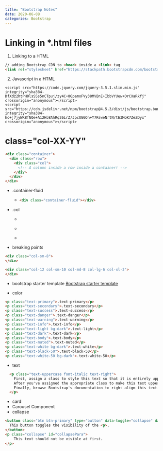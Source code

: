 ```yaml
---
title: "Bootstrap Notes"
date: 2020-06-08
categories: Bootstrap
---
```


# Linking in *.html files

1. Linking to a HTML

```HTML
// adding Bootstrap CDN to <head> inside a <link> tag
<link rel="stylesheet" href="https://stackpath.bootstrapcdn.com/bootstrap/4.1.3/css/bootstrap.min.css" integrity="sha384-MCw98/SFnGE8fJT3GXwEOngsV7Zt27NXFoaoApmYm81iuXoPkFOJwJ8ERdknLPMO" crossorigin="anonymous">
```  

2. Javascript in a HTML
```
<script src="https://code.jquery.com/jquery-3.5.1.slim.min.js" integrity="sha384-DfXdz2htPH0lsSSs5nCTpuj/zy4C+OGpamoFVy38MVBnE+IbbVYUew+OrCXaRkfj" crossorigin="anonymous"></script>
<script src="https://cdn.jsdelivr.net/npm/bootstrap@4.5.3/dist/js/bootstrap.bundle.min.js" integrity="sha384-ho+j7jyWK8fNQe+A12Hb8AhRq26LrZ/JpcUGGOn+Y7RsweNrtN/tE3MoK7ZeZDyx" crossorigin="anonymous"></script>
```

# class="col-XX-YY"
```HTML
<div class="container">
  <div class="row">
    <div class="col">
      <!-- A column inside a row inside a container! -->
    </div>
  </div>
</div>
```  


- .container-fluid

  - ```HTML
    <div class="container-fluid"></div>
    ```

- .col

  - <div class="col"></div>
  - <div class="col-9"></div>
  - <div class="col-auto"></div>

- breaking points

```HTML
<div class="col-sm-8">
</div>
```

```HTML
<div class="col-12 col-sm-10 col-md-8 col-lg-6 col-xl-3">
</div>
```

- bootstrap starter template
  [Bootstrap starter template](https://getbootstrap.com/docs/4.2/getting-started/introduction/#starter-template)

- color

```HTML
<p class="text-primary">.text-primary</p>
<p class="text-secondary">.text-secondary</p>
<p class="text-success">.text-success</p>
<p class="text-danger">.text-danger</p>
<p class="text-warning">.text-warning</p>
<p class="text-info">.text-info</p>
<p class="text-light bg-dark">.text-light</p>
<p class="text-dark">.text-dark</p>
<p class="text-body">.text-body</p>
<p class="text-muted">.text-muted</p>
<p class="text-white bg-dark">.text-white</p>
<p class="text-black-50">.text-black-50</p>
<p class="text-white-50 bg-dark">.text-white-50</p>
```

- text

```HTML
  <p class="text-uppercase font-italic text-right">
    First, assign a class to style this text so that it is entirely uppercased.
    After you've assigned the appropriate class to make this text uppercased, assign another class to make this text italicized.
    Finally, browse Bootstrap's documentation to right align this text.
  </p>
```

- card
- Carousel Component
- collapse

```HTML
<button class="btn btn-primary" type="button" data-toggle="collapse" data-target="#collapsePara" aria-expanded="false" aria-controls="collapsePara">
  This button toggles the visibility of the <p>.
</button>
<p class="collapse" id="collapsePara">
	This text should not be visible at first.
</p>
```
